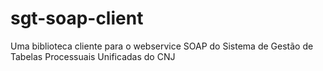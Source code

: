 # sgt-soap-client
Uma biblioteca cliente para o webservice SOAP do Sistema de Gestão de Tabelas Processuais Unificadas do CNJ
